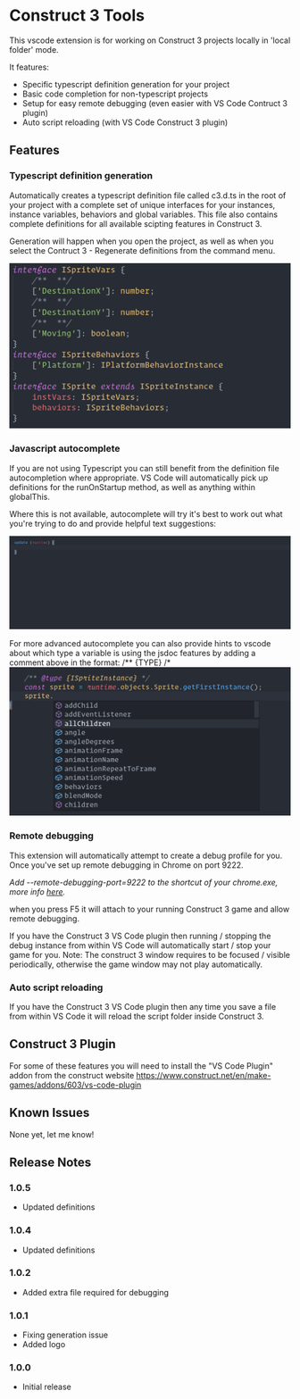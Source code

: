 # Construct 3 Tools

This vscode extension is for working on Construct 3 projects locally in 'local folder' mode.

It features:
- Specific typescript definition generation for your project
- Basic code completion for non-typescript projects
- Setup for easy remote debugging (even easier with VS Code Contruct 3 plugin)
- Auto script reloading (with VS Code Construct 3 plugin)

## Features

### Typescript definition generation
Automatically creates a typescript definition file called c3.d.ts in the root of your project with a complete set of unique interfaces for your instances, instance variables, behaviors and global variables. This file also contains complete definitions for all available scipting features in Construct 3.

Generation will happen when you open the project, as well as when you select the Contruct 3 - Regenerate definitions from the command menu.

![feature X](images/ts-definition.png)

### Javascript autocomplete
If you are not using Typescript you can still benefit from the definition file autocompletion where appropriate. VS Code will automatically pick up definitions for the runOnStartup method, as well as anything within globalThis.

Where this is not available, autocomplete will try it's best to work out what you're trying to do and provide helpful text suggestions:

![feature X](images/autocomplete.gif)

For more advanced autocomplete you can also provide hints to vscode about which type a variable is using the jsdoc features by adding a comment above in the format: /** {TYPE} /*
![feature X](images/js-definition.png)

### Remote debugging
This extension will automatically attempt to create a debug profile for you. Once you've set up remote debugging in Chrome  on port 9222.

<i>Add --remote-debugging-port=9222 to the shortcut of your chrome.exe, more info [here](https://developer.mozilla.org/en-US/docs/Tools/Remote_Debugging/Chrome_Desktop).</i>

 when you press F5 it will attach to your running Construct 3 game and allow remote debugging.


If you have the Construct 3 VS Code plugin then running / stopping the debug instance from within VS Code will automatically start / stop your game for you. Note: The construct 3 window requires to be focused / visible periodically, otherwise the game window may not play automatically.

### Auto script reloading
If you have the Construct 3 VS Code plugin then any time you save a file from within VS Code it will reload the script folder inside Construct 3.

## Construct 3 Plugin
For some of these features you will need to install the "VS Code Plugin" addon from the construct website https://www.construct.net/en/make-games/addons/603/vs-code-plugin

## Known Issues

None yet, let me know!

## Release Notes
### 1.0.5
- Updated definitions
### 1.0.4
- Updated definitions
### 1.0.2
- Added extra file required for debugging
### 1.0.1
- Fixing generation issue
- Added logo
### 1.0.0
- Initial release
